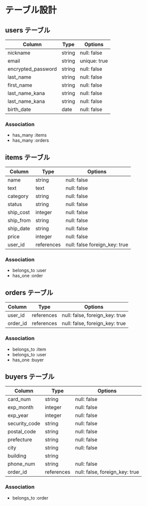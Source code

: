 # テーブル設計

## users テーブル

| Column             | Type    | Options      |
| ------------------ | ------- | ------------ |
| nickname           | string  | null: false  |
| email              | string  | unique: true |
| encrypted_password | string  | null: false  |
| last_name          | string  | null: false  |
| first_name         | string  | null: false  |
| last_name_kana     | string  | null: false  |
| last_name_kana     | string  | null: false  |
| birth_date         | date    | null: false  |

### Association

- has_many :items
- has_many :orders

## items テーブル

| Column    | Type       | Options                       |
| --------- | ---------- | ----------------------------- |
| name      | string     | null: false                   |
| text      | text       | null: false                   |
| category  | string     | null: false                   |
| status    | string     | null: false                   |
| ship_cost | integer    | null: false                   |
| ship_from | string     | null: false                   |
| ship_date | string     | null: false                   |
| price     | integer    | null: false                   |
| user_id   | references | null: false foreign_key: true |

### Association

- belongs_to :user
- has_one :order

## orders テーブル

| Column   | Type       | Options                        |
| -------- | ---------- | ------------------------------ |
| user_id  | references | null: false, foreign_key: true |
| order_id | references | null: false, foreign_key: true |

### Association

- belongs_to :item
- belongs_to :user
- has_one :buyer

## buyers テーブル

| Column        | Type       | Options                        |
| ------------- | ---------- | ------------------------------ |
| card_num      | string     | null: false                    |
| exp_month     | integer    | null: false                    |
| exp_year      | integer    | null: false                    |
| security_code | string     | null: false                    |
| postal_code   | string     | null: false                    |
| prefecture    | string     | null: false                    |
| city          | string     | null: false                    |
| building      | string     |                                |
| phone_num     | string     | null: false                    |
| order_id      | references | null: false, foreign_key: true |


### Association

- belongs_to :order